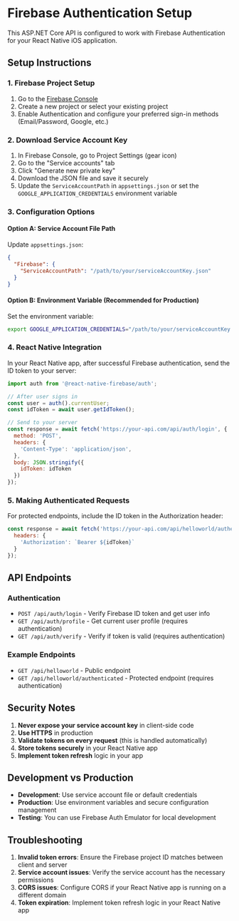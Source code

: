 # Firebase Authentication Setup

This ASP.NET Core API is configured to work with Firebase Authentication for your React Native iOS application.

## Setup Instructions

### 1. Firebase Project Setup

1. Go to the [Firebase Console](https://console.firebase.google.com/)
2. Create a new project or select your existing project
3. Enable Authentication and configure your preferred sign-in methods (Email/Password, Google, etc.)

### 2. Download Service Account Key

1. In Firebase Console, go to Project Settings (gear icon)
2. Go to the "Service accounts" tab
3. Click "Generate new private key"
4. Download the JSON file and save it securely
5. Update the `ServiceAccountPath` in `appsettings.json` or set the `GOOGLE_APPLICATION_CREDENTIALS` environment variable

### 3. Configuration Options

#### Option A: Service Account File Path
Update `appsettings.json`:
```json
{
  "Firebase": {
    "ServiceAccountPath": "/path/to/your/serviceAccountKey.json"
  }
}
```

#### Option B: Environment Variable (Recommended for Production)
Set the environment variable:
```bash
export GOOGLE_APPLICATION_CREDENTIALS="/path/to/your/serviceAccountKey.json"
```

### 4. React Native Integration

In your React Native app, after successful Firebase authentication, send the ID token to your server:

```javascript
import auth from '@react-native-firebase/auth';

// After user signs in
const user = auth().currentUser;
const idToken = await user.getIdToken();

// Send to your server
const response = await fetch('https://your-api.com/api/auth/login', {
  method: 'POST',
  headers: {
    'Content-Type': 'application/json',
  },
  body: JSON.stringify({
    idToken: idToken
  })
});
```

### 5. Making Authenticated Requests

For protected endpoints, include the ID token in the Authorization header:

```javascript
const response = await fetch('https://your-api.com/api/helloworld/authenticated', {
  headers: {
    'Authorization': `Bearer ${idToken}`
  }
});
```

## API Endpoints

### Authentication
- `POST /api/auth/login` - Verify Firebase ID token and get user info
- `GET /api/auth/profile` - Get current user profile (requires authentication)
- `GET /api/auth/verify` - Verify if token is valid (requires authentication)

### Example Endpoints
- `GET /api/helloworld` - Public endpoint
- `GET /api/helloworld/authenticated` - Protected endpoint (requires authentication)

## Security Notes

1. **Never expose your service account key** in client-side code
2. **Use HTTPS** in production
3. **Validate tokens on every request** (this is handled automatically)
4. **Store tokens securely** in your React Native app
5. **Implement token refresh** logic in your app

## Development vs Production

- **Development**: Use service account file or default credentials
- **Production**: Use environment variables and secure configuration management
- **Testing**: You can use Firebase Auth Emulator for local development

## Troubleshooting

1. **Invalid token errors**: Ensure the Firebase project ID matches between client and server
2. **Service account issues**: Verify the service account has the necessary permissions
3. **CORS issues**: Configure CORS if your React Native app is running on a different domain
4. **Token expiration**: Implement token refresh logic in your React Native app 